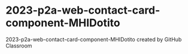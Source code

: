 # 2023-p2a-web-contact-card-component-MHIDotito
2023-p2a-web-contact-card-component-MHIDotito created by GitHub Classroom
